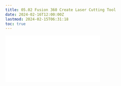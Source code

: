 ```yaml
---
title: 05.02 Fusion 360 Create Laser Cutting Tool
date: 2024-02-16T12:00:00Z
lastmod: 2024-02-15T06:31:18
toc: true
---
```


![Link to included file content](../../../../digital-fabrication/laser-cutting/fusion-360-create-laser-cutting-tool.md)
